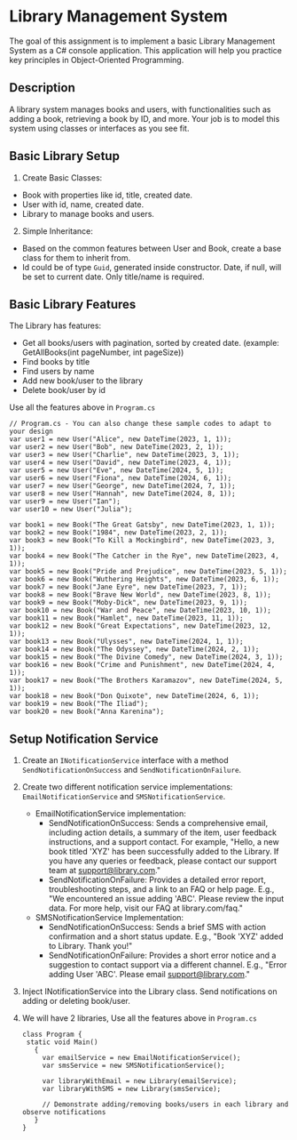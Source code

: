 # Library Management System

The goal of this assignment is to implement a basic Library Management System as a C# console application. This application will help you practice key principles in Object-Oriented Programming.

## Description

A library system manages books and users, with functionalities such as adding a book, retrieving a book by ID, and more. Your job is to model this system using classes or interfaces as you see fit.

## Basic Library Setup

1. Create Basic Classes:

- Book with properties like id, title, created date.
- User with id, name, created date.
- Library to manage books and users.

2. Simple Inheritance:

- Based on the common features between User and Book, create a base class for them to inherit from.
- Id could be of type `Guid`, generated inside constructor. Date, if null, will be set to current date. Only title/name is required.

## Basic Library Features

The Library has features:

- Get all books/users with pagination, sorted by created date. (example: GetAllBooks(int pageNumber, int pageSize))
- Find books by title
- Find users by name
- Add new book/user to the library
- Delete book/user by id



Use all the features above in `Program.cs`

```
// Program.cs - You can also change these sample codes to adapt to your design
var user1 = new User("Alice", new DateTime(2023, 1, 1));
var user2 = new User("Bob", new DateTime(2023, 2, 1));
var user3 = new User("Charlie", new DateTime(2023, 3, 1));
var user4 = new User("David", new DateTime(2023, 4, 1));
var user5 = new User("Eve", new DateTime(2024, 5, 1));
var user6 = new User("Fiona", new DateTime(2024, 6, 1));
var user7 = new User("George", new DateTime(2024, 7, 1));
var user8 = new User("Hannah", new DateTime(2024, 8, 1));
var user9 = new User("Ian");
var user10 = new User("Julia");

var book1 = new Book("The Great Gatsby", new DateTime(2023, 1, 1));
var book2 = new Book("1984", new DateTime(2023, 2, 1));
var book3 = new Book("To Kill a Mockingbird", new DateTime(2023, 3, 1));
var book4 = new Book("The Catcher in the Rye", new DateTime(2023, 4, 1));
var book5 = new Book("Pride and Prejudice", new DateTime(2023, 5, 1));
var book6 = new Book("Wuthering Heights", new DateTime(2023, 6, 1));
var book7 = new Book("Jane Eyre", new DateTime(2023, 7, 1));
var book8 = new Book("Brave New World", new DateTime(2023, 8, 1));
var book9 = new Book("Moby-Dick", new DateTime(2023, 9, 1));
var book10 = new Book("War and Peace", new DateTime(2023, 10, 1));
var book11 = new Book("Hamlet", new DateTime(2023, 11, 1));
var book12 = new Book("Great Expectations", new DateTime(2023, 12, 1));
var book13 = new Book("Ulysses", new DateTime(2024, 1, 1));
var book14 = new Book("The Odyssey", new DateTime(2024, 2, 1));
var book15 = new Book("The Divine Comedy", new DateTime(2024, 3, 1));
var book16 = new Book("Crime and Punishment", new DateTime(2024, 4, 1));
var book17 = new Book("The Brothers Karamazov", new DateTime(2024, 5, 1));
var book18 = new Book("Don Quixote", new DateTime(2024, 6, 1));
var book19 = new Book("The Iliad");
var book20 = new Book("Anna Karenina");
```

## Setup Notification Service

1. Create an `INotificationService` interface with a method `SendNotificationOnSuccess` and `SendNotificationOnFailure`.

2. Create two different notification service implementations: `EmailNotificationService` and `SMSNotificationService`.

   - EmailNotificationService implementation:
     - SendNotificationOnSuccess: Sends a comprehensive email, including action details, a summary of the item, user feedback instructions, and a support contact. For example, "Hello, a new book titled 'XYZ' has been successfully added to the Library. If you have any queries or feedback, please contact our support team at support@library.com."
     - SendNotificationOnFailure: Provides a detailed error report, troubleshooting steps, and a link to an FAQ or help page. E.g., "We encountered an issue adding 'ABC'. Please review the input data. For more help, visit our FAQ at library.com/faq."
   - SMSNotificationService Implementation:
     - SendNotificationOnSuccess: Sends a brief SMS with action confirmation and a short status update. E.g., "Book 'XYZ' added to Library. Thank you!"
     - SendNotificationOnFailure: Provides a short error notice and a suggestion to contact support via a different channel. E.g., "Error adding User 'ABC'. Please email support@library.com."

3. Inject INotificationService into the Library class. Send notifications on adding or deleting book/user.

4. We will have 2 libraries,  Use all the features above in `Program.cs`

   ```
   class Program {
    static void Main()
      {
        var emailService = new EmailNotificationService();
        var smsService = new SMSNotificationService();

        var libraryWithEmail = new Library(emailService);
        var libraryWithSMS = new Library(smsService);

        // Demonstrate adding/removing books/users in each library and observe notifications
      }
   }
   ```


